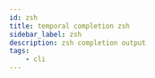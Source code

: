 ```yaml
---
id: zsh
title: temporal completion zsh
sidebar_label: zsh
description: zsh completion output
tags:
	- cli
---
```



